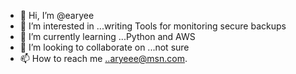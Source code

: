 - 👋 Hi, I’m @earyee
- 👀 I’m interested in ...writing Tools for monitoring secure backups 
- 🌱 I’m currently learning ...Python and AWS
- 💞️ I’m looking to collaborate on ...not sure
- 📫 How to reach me ..aryeee@msn.com.

<!---
earyee/earyee is a ✨ special ✨ repository because its `README.md` (this file) appears on your GitHub profile.
You can click the Preview link to take a look at your changes.
--->
